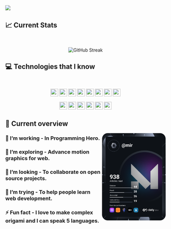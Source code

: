 <a href="https://www.linkedin.com/in/rezoansarwar">
<img src="https://i.postimg.cc/0QqykTXX/headerbg.png" />
</a>

## :chart_with_upwards_trend: Current Stats

<br />
<p align="center">
  <img width="60%" src="https://github-readme-streak-stats.herokuapp.com?user=Rezoan93" alt="GitHub Streak" />
</p>

## :computer: Technologies that I know

<br>
<p align="center"> 
<img width="24" height="24" src="https://i.ibb.co/ZmB8ykB/html.png"/>
<img width="24" height="24" src="https://i.ibb.co/sHh2566/css.png"/>
<img width="24" height="24" src="https://i.ibb.co/vkrBqwM/java.png"/>
<img width="24" height="24" src="https://i.ibb.co/yq5YwjD/Bootstrap-logo-svg.png"/>
<img width="24" height="24" src="https://i.ibb.co/4MbpS8F/React-icon-svg.png"/>
<img width="24" height="24" src="https://i.ibb.co/qs7ncgr/Vitejs-logo-svg.png"/>
<img width="24" height="24" src="https://i.ibb.co/pPqrp75/Tailwind-CSS-Logo-svg.png"/>
<img width="24" height="24" src="https://i.ibb.co/JRyjrQq/material-ui.png"/>
</p>
<p align="center">
<img width="24" height="24" src="https://i.ibb.co/s6XgVwk/nodejs-1-logo.png"/>
<img width="24" height="24" src="https://i.ibb.co/Lnj4Hgh/express-js.png"/>
<img width="24" height="24" src="https://i.ibb.co/dGGSWMv/firebase.png"/>
<img width="24" height="24" src="https://i.ibb.co/HVdGRgp/mongodb.png"/>
<img width="24" height="24" src="https://i.ibb.co/K5rQpg7/stripe.webp"/>
<img width="24" height="24" src="https://i.ibb.co/gWj8fFy/vercel.png"/>
</p>


## :eyes: Current overview

<div align="left">
<a href="https://app.daily.dev/mir"><img align="right" src="https://github.com/mir-hussain/mir-hussain/blob/main/devcard.svg" width="200" alt="Mir Hussain's Dev Card"/></a>
</div>

### 🔭 I’m working - In Programming Hero. 
### 🌱 I’m exploring - Advance motion graphics for web. 
### 👯 I’m looking - To collaborate on open source projects. 
### 🤔 I’m trying - To help people learn web development. 
### ⚡ Fun fact - I love to make complex origami and I can speak 5 languages.


<br />


